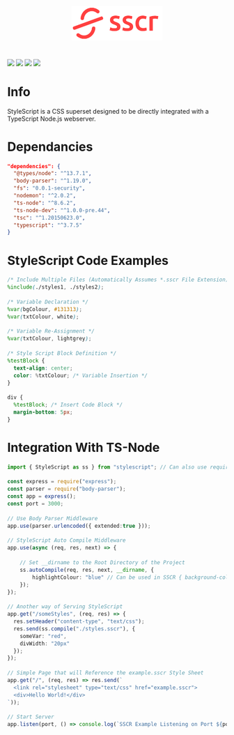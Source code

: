 <div align="center">
  <h1><img src="/icons/stylescript-logo-full.png" width="210"></h1>
</div>
<br>

<div align="left">
  <img src="https://img.shields.io/badge/node-%3E%3D%206.0.0-brightgreen">
  <img src="https://img.shields.io/badge/platform-linux--64%20%7C%20win--32%20%7C%20osx--64%20%7C%20win--64-lightgrey">
  <img src="https://img.shields.io/badge/license-ISC-blue">
  <img src="https://img.shields.io/badge/language-TypeScript-yellow">
 </div>

# Info
StyleScript is a CSS superset designed to be directly integrated with a TypeScript Node.js webserver.

# Dependancies
```json
"dependencies": {
  "@types/node": "^13.7.1",
  "body-parser": "^1.19.0",
  "fs": "0.0.1-security",
  "nodemon": "^2.0.2",
  "ts-node": "^8.6.2",
  "ts-node-dev": "^1.0.0-pre.44",
  "tsc": "^1.20150623.0",
  "typescript": "^3.7.5"
}
```

# StyleScript Code Examples
```scss
/* Include Multiple Files (Automatically Assumes *.sscr File Extension) */
%include(./styles1, ./styles2);

/* Variable Declaration */
%var(bgColour, #131313);
%var(txtColour, white);

/* Variable Re-Assignment */
%var(txtColour, lightgrey);

/* Style Script Block Definition */
%testBlock {
  text-align: center;
  color: %txtColour; /* Variable Insertion */
}

div {
  %testBlock; /* Insert Code Block */
  margin-bottom: 5px;
}

```

# Integration With TS-Node
```typescript
import { StyleScript as ss } from "stylescript"; // Can also use require("stylescript").StyleScript;

const express = require("express");
const parser = require("body-parser");
const app = express();
const port = 3000;

// Use Body Parser Middleware
app.use(parser.urlencoded({ extended:true }));

// StyleScript Auto Compile Middleware
app.use(async (req, res, next) => {
    
    // Set __dirname to the Root Directory of the Project
    ss.autoCompile(req, res, next, __dirname, {
        highlightColour: "blue" // Can be used in SSCR { background-color: %highlightColour; }
    });
});

// Another way of Serving StyleScript
app.get("/someStyles", (req, res) => {
  res.setHeader("content-type", "text/css");
  res.send(ss.compile("./styles.sscr"), {
    someVar: "red",
    divWidth: "20px"
  });
});

// Simple Page that will Reference the example.sscr Style Sheet
app.get("/", (req, res) => res.send(`
  <link rel="stylesheet" type="text/css" href="example.sscr">
  <div>Hello World!</div>
`));

// Start Server
app.listen(port, () => console.log(`SSCR Example Listening on Port ${port}!`));
```
